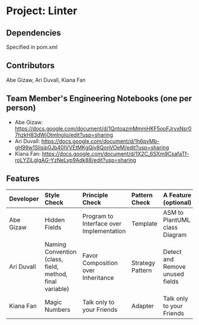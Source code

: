 # Project: Linter

## Dependencies
Specified in pom.xml

## Contributors
Abe Gizaw, Ari Duvall, Kiana Fan

## Team Member's Engineering Notebooks (one per person)
- Abe Gizaw: https://docs.google.com/document/d/1QntoazmMmmHKF5ooFJrvxNsr07hzkH83dWjOtmInolo/edit?usp=sharing
- Ari Duvall: https://docs.google.com/document/d/1h6pvMb-gH99w1Slisip0Jb40IVVEtMKgQjy8QonVOeM/edit?usp=sharing
- Kiana Fan: https://docs.google.com/document/d/1X2C_6SXm9CsafaTf-roLYZjLglgAG-YzNeLyp9Adk88/edit?usp=sharing

## Features


| Developer  | Style Check                                              | Principle Check                           | Pattern Check    | A Feature (optional)            |
|:-----------|:---------------------------------------------------------|:------------------------------------------|:-----------------|:--------------------------------|
| Abe Gizaw  | Hidden Fields                                            | Program to Interface over Implementation  | Template         | ASM to PlantUML class Diagram   |
| Ari Duvall | Naming Convention (class, field, method, final variable) | Favor Composition over Inheritance        | Strategy Pattern | Detect and Remove unused fields |
| Kiana Fan  | Magic Numbers                                            | Talk only to your Friends                 | Adapter          | Talk only to your Friends       |

